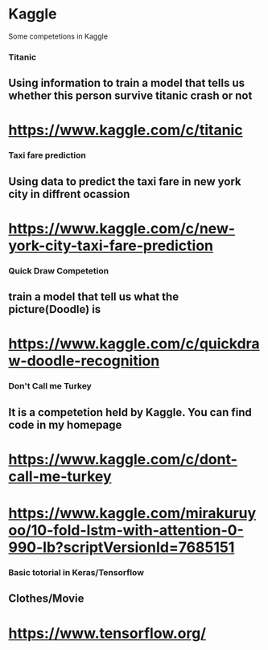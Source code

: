 # Kaggle
Some competetions in Kaggle

### Titanic
## Using information to train a model that tells us whether this person survive titanic crash or not
# https://www.kaggle.com/c/titanic

### Taxi fare prediction
## Using data to predict the taxi fare in new york city in diffrent ocassion
# https://www.kaggle.com/c/new-york-city-taxi-fare-prediction

### Quick Draw Competetion
## train a model that tell us what the picture(Doodle) is
# https://www.kaggle.com/c/quickdraw-doodle-recognition

### Don't Call me Turkey
## It is a competetion held by Kaggle. You can find code in my homepage
# https://www.kaggle.com/c/dont-call-me-turkey
# https://www.kaggle.com/mirakuruyoo/10-fold-lstm-with-attention-0-990-lb?scriptVersionId=7685151

### Basic totorial in Keras/Tensorflow
##  Clothes/Movie
# https://www.tensorflow.org/
